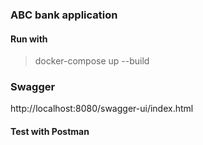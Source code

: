 ### ABC bank application

#### Run with 

>docker-compose up --build

### Swagger

http://localhost:8080/swagger-ui/index.html

#### Test with Postman
